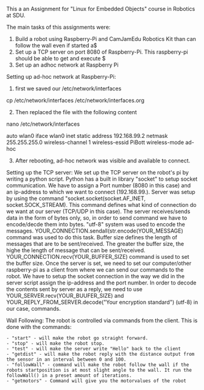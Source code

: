 This a an Assignment for "Linux for Embedded Objects" course in Robotics at SDU.

The main tasks of this assignments were:

1) Build a robot using Raspberry-Pi and CamJamEdu Robotics Kit than can follow the wall even if started a$
2) Set up a TCP server on port 8080 of Raspberry-Pi. This raspberry-pi should be able to get and execute $
3) Set up an adhoc network at Raspberry Pi

Setting up ad-hoc network at Raspberry-Pi:
1. first we saved our /etc/network/interfaces

cp /etc/network/interfaces /etc/network/interfaces.org

2. Then replaced the file with the following content

nano /etc/network/interfaces

auto wlan0
iface wlan0 inet static
     address 192.168.99.2
     netmask 255.255.255.0
     wireless-channel 1
     wireless-essid PiBott
     wireless-mode ad-hoc

3. After rebooting, ad-hoc network was visible and available to connect.



Setting up the TCP server:
We set up the TCP server on the robot's pi by writing a python script. Python has a built in library "socket" to setup socket communication.
We have to assign a Port number (8080 in this case) and an ip-address to which we want to connect (192.168.99.<groupnumber>).
Server was setup by using the command "socket.socket(socket.AF_INET, socket.SOCK_STREAM). This command defines what kind of connection do we want at our server (TCP/UDP in this case).
The server receives/sends data in the form of bytes only, so, in order to send command we have to encode/decde them into bytes. "utf-8" system was used to encode the messages. YOUR_CONNECTION.sendall(str.encode(YOUR_MESSAGE) command was used to do this task.
Buffer size defines the length of messages that are to be sent/received. The greater the buffer size, the highe the length of message that can be sent/received. YOUR_CONNECTION.recv(YOUR_BUFFER_SIZE) command is used to set the buffer size.
Once the server is set, we need to set our computer/other raspberry-pi as a client from where we can send our commands to the robot. We have to setup the socket connection in the way we did in the server script assign the ip-address and the port number. In order to decode the contents sent by server as a reply, we need to use YOUR_SERVER.recv(YOUR_BUUFER_SIZE) and YOUR_REPLY_FROM_SERVER.decode("Your encryption standard") (utf-8) in our case, commands.



Wall Following:
The robot is controlled via commands from the client. This is done with the commands:

	- "start" - will make the robot go straight forward.
	- "stop" - will make the robot stop.
	- "test" - will make the server write "Hello" back to the client
	- "getdist" - will make the robot reply with the distance output from the sensor in an interval between 0 and 100.
	- "followWall" - command will make the robot follow the wall if the robots startposition is at most slight angle to the wall. It run the followWall() in a preset amount of iterations.
	- "getmotors" - Command will give you the motorvalues of the robot
